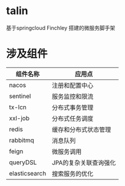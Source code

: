 # talin
基于springcloud Finchley 搭建的微服务脚手架
# 涉及组件
组件名称 | 应用点   
-|-
nacos | 注册和配置中心
sentinel | 服务监控和限流 
tx-lcn | 分布式事务管理
xxl-job | 分布式任务调度
redis | 缓存和分布式状态管理
rabbitmq | 消息队列
feign | 微服务调用
queryDSL | JPA的复杂关联查询强化 
elasticsearch | 搜索服务的优化
